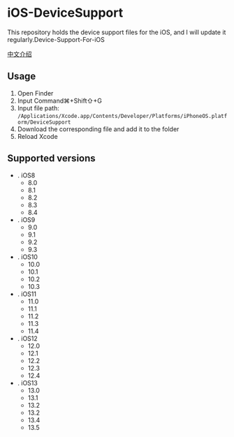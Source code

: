 # iOS-DeviceSupport
This repository holds the device support files for the iOS, and I will update it regularly.Device-Support-For-iOS

[中文介绍](https://github.com/aloow/Device-Support-For-iOS/blob/master/README-CN.md)

## Usage
1. Open Finder
2. Input Command⌘+Shift⇧+G
3. Input file path:
`/Applications/Xcode.app/Contents/Developer/Platforms/iPhoneOS.platform/DeviceSupport`
4. Download the corresponding file and add it to the folder
5. Reload Xcode

## Supported versions
* . iOS8
   * 8.0
   * 8.1
   * 8.2
   * 8.3
   * 8.4
* . iOS9
   * 9.0
   * 9.1
   * 9.2
   * 9.3
* . iOS10
   * 10.0
   * 10.1
   * 10.2
   * 10.3
* . iOS11
   * 11.0
   * 11.1
   * 11.2 
   * 11.3 
   * 11.4
* . iOS12
   * 12.0
   * 12.1
   * 12.2
   * 12.3
   * 12.4
* . iOS13
   * 13.0
   * 13.1
   * 13.2
   * 13.2
   * 13.4
   * 13.5
